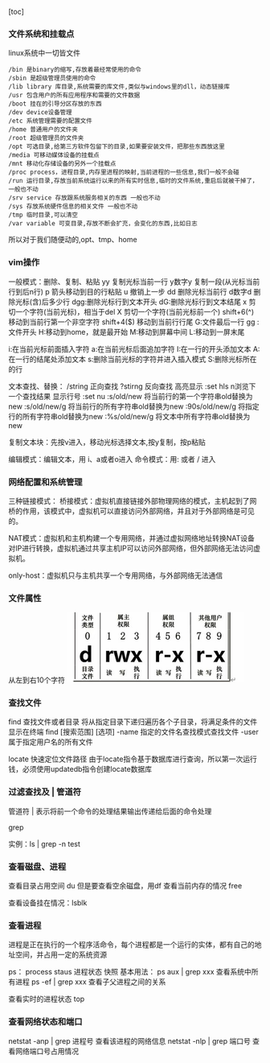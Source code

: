 [toc]

### 文件系统和挂载点
linux系统中一切皆文件
```
/bin 是binary的缩写,存放着最经常使用的命令
/sbin 是超级管理员使用的命令
/lib library 库目录,系统需要的库文件,类似与windows里的dll，动态链接库
/usr 包含用户的所有应用程序和需要的文件数据
/boot 挂在的引导分区存放的东西
/dev device设备管理
/etc 系统管理需要的配置文件
/home 普通用户的文件夹
/root 超级管理员的文件夹
/opt 可选目录,给第三方软件包留下的目录,如果要安装文件，把那些东西放这里
/media 可移动媒体设备的挂载点
/mnt 移动化存储设备的另外一个挂载点
/proc process，进程目录,内存里进程的映射,当前进程的一些信息,我们一般不会碰
/run 运行目录,存放当前系统运行以来的所有实时信息,临时的文件系统,重启后就被干掉了，一般也不动
/srv service 存放跟系统服务相关的东西 一般也不动
/sys 存放系统硬件信息的相关文件 一般也不动
/tmp 临时目录,可以清空
/var variable 可变目录,存放不断会扩充，会变化的东西,比如日志
```
所以对于我们随便动的,opt、tmp、home

### vim操作
一般模式：删除、复制、粘贴
yy 复制光标当前一行
y数字y 复制一段(从光标当前行到后n行)
p 箭头移动到目的行粘贴
u 撤销上一步
dd 删除光标当前行
d数字d 删除光标(含)后多少行
dgg:删除光标行到文本开头
dG:删除光标行到文本结尾
x 剪切一个字符(当前光标)，相当于del
X 剪切一个字符(当前光标前一个)
shift+6(^) 移动到当前行第一个非空字符
shift+4($) 移动到当前行行尾
G:文件最后一行
gg : 文件开头
H:移动到home，就是最开始
M:移动到屏幕中间
L:移动到一屏末尾

i:在当前光标前面插入字符
a:在当前光标后面追加字符
I:在一行的开头添加文本
A:在一行的结尾处添加文本
s:删除当前光标的字符并进入插入模式
S:删除光标所在的行

文本查找、替换：
/string 正向查找    ?stirng 反向查找
高亮显示  :set hls     n浏览下一个查找结果
显示行号  :set nu
:s/old/new 将当前行的第一个字符串old替换为new
:s/old/new/g 将当前行的所有字符串old替换为new
:90s/old/new/g 将指定行的所有字符串old替换为new
:%s/old/new/g 将文本中所有字符串old替换为new

复制文本块：先按v进入，移动光标选择文本,按y复制，按p粘贴

编辑模式：编辑文本，用 i、a或者o进入
命令模式：用: 或者 / 进入

### 网络配置和系统管理
三种链接模式：
桥接模式：虚拟机直接链接外部物理网络的模式，主机起到了网桥的作用，该模式中，虚拟机可以直接访问外部网络，并且对于外部网络是可见的。

NAT模式：虚拟机和主机构建一个专用网络，并通过虚拟网络地址转换NAT设备对IP进行转换，虚拟机通过共享主机IP可以访问外部网络，但外部网络无法访问虚拟机。

only-host：虚拟机只与主机共享一个专用网络，与外部网络无法通信

### 文件属性
从左到右10个字符
![](./images/1.png)  

### 查找文件

find 查找文件或者目录
将从指定目录下递归遍历各个子目录，将满足条件的文件显示在终端
find [搜索范围] [选项]
-name 指定的文件名查找模式查找文件
-user 属于指定用户名的所有文件


locate 快速定位文件路径
由于locate指令基于数据库进行查询，所以第一次运行钱，必须使用updatedb指令创建locate数据库


### 过滤查找及 | 管道符

管道符 | 表示将前一个命令的处理结果输出传递给后面的命令处理

grep

实例：ls | grep -n test

### 查看磁盘、进程
查看目录占用空间  du
但是要查看空余磁盘，用df
查看当前内存的情况  free

查看设备挂在情况：lsblk

### 查看进程
进程是正在执行的一个程序活命令，每个进程都是一个运行的实体，都有自己的地址空间，并占用一定的系统资源

ps： process staus 进程状态 快照
基本用法：
ps aux | grep xxx   查看系统中所有进程
ps -ef | grep xxx 查看子父进程之间的关系

查看实时的进程状态
top 

### 查看网络状态和端口
netstat -anp | grep 进程号 查看该进程的网络信息
netstat -nlp | grep 端口号 查看网络端口号占用情况